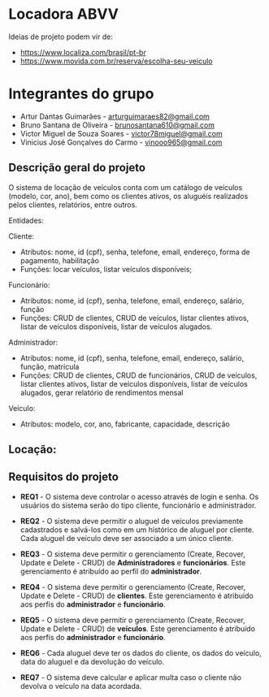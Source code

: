 # Locadora ABVV

Ideias de projeto podem vir de:
 
 * https://www.localiza.com/brasil/pt-br
 * https://www.movida.com.br/reserva/escolha-seu-veiculo

# Integrantes do grupo 

 * Artur Dantas Guimarães - arturguimaraes82@gmail.com
 * Bruno Santana de Oliveira - brunosantana610@gmail.com
 * Victor Miguel de Souza Soares - victor78miguel@gmail.com
 * Vinicius José Gonçalves do Carmo - vinooo965@gmail.com


## Descrição geral do projeto

O sistema de locação de veículos conta com um catálogo de veículos (modelo, cor, ano), bem como os clientes ativos, os aluguéis realizados pelos clientes, relatórios, entre outros.

Entidades:

Cliente:
- Atributos: nome, id (cpf), senha, telefone, email, endereço, forma de pagamento, habilitação
- Funções: locar veículos, listar veículos disponíveis;

Funcionário:
- Atributos: nome, id (cpf), senha, telefone, email, endereço, salário, função
- Funções: CRUD de clientes, CRUD de veículos, listar clientes ativos, listar de veículos disponíveis, listar de veículos alugados.

Administrador:
- Atributos: nome, id (cpf), senha, telefone, email, endereço, salário, função, matrícula
- Funções: CRUD de clientes, CRUD de funcionários, CRUD de veículos, listar clientes ativos, listar de veículos disponíveis, listar de veículos alugados, gerar relatório de rendimentos mensal

Veículo:
- Atributos: modelo, cor, ano, fabricante, capacidade, descrição

Locação:
- 


## Requisitos do projeto

* **REQ1** - O sistema deve controlar o acesso através de login e senha. Os usuários do sistema serão do tipo cliente, funcionário e administrador.

* **REQ2** - O sistema deve permitir o aluguel de veículos previamente cadastrados e salvá-los como em um histórico de aluguel por cliente. Cada aluguel de veículo deve ser associado a um único cliente.

* **REQ3** - O sistema deve permitir o gerenciamento (Create, Recover, Update e Delete - CRUD) de **Administradores** e **funcionários**. Este gerenciamento é atribuído ao perfil do **administrador**.

* **REQ4** - O sistema deve permitir o gerenciamento (Create, Recover, Update e Delete - CRUD) de **clientes**. Este gerenciamento é atribuído aos perfis do **administrador** e **funcionário**.

* **REQ5** - O sistema deve permitir o gerenciamento (Create, Recover, Update e Delete - CRUD) de **veículos**. Este gerenciamento é atribuído aos perfis do **administrador** e **funcionário**.

* **REQ6** - Cada aluguel deve ter os dados do cliente, os dados do veículo, data do aluguel e da devolução do veículo.

* **REQ7** - O sistema deve calcular e aplicar multa caso o cliente não devolva o veículo na data acordada.

